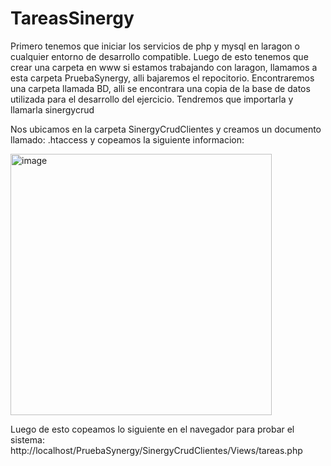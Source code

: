 # TareasSinergy

Primero tenemos que iniciar los servicios de php y mysql en laragon o cualquier entorno de desarrollo compatible. 
Luego de esto tenemos que crear una carpeta en www si estamos trabajando con laragon, llamamos a esta carpeta
PruebaSynergy, alli bajaremos el repocitorio.
Encontraremos una carpeta llamada BD, alli se encontrara una copia de la base de datos utilizada para el desarrollo del ejercicio. 
Tendremos que importarla y llamarla sinergycrud

Nos ubicamos en la carpeta SinergyCrudClientes y creamos un documento llamado:
.htaccess
y copeamos la siguiente informacion: 

<img width="418" alt="image" src="https://github.com/user-attachments/assets/8f3186c2-1cc4-46fb-903a-95bdb1896596">


Luego de esto copeamos lo siguiente en el navegador para probar el sistema:
http://localhost/PruebaSynergy/SinergyCrudClientes/Views/tareas.php
